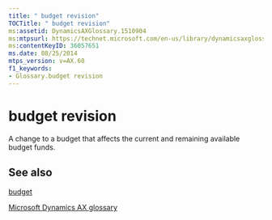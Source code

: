 ```yaml
---
title: " budget revision"
TOCTitle: " budget revision"
ms:assetid: DynamicsAXGlossary.1510904
ms:mtpsurl: https://technet.microsoft.com/en-us/library/dynamicsaxglossary.1510904(v=AX.60)
ms:contentKeyID: 36057651
ms.date: 08/25/2014
mtps_version: v=AX.60
f1_keywords:
- Glossary.budget revision
---
```


# budget revision

A change to a budget that affects the current and remaining available budget funds.

## See also

[budget](budget.md)

[Microsoft Dynamics AX glossary](glossary/microsoft-dynamics-ax-glossary.md)

  


